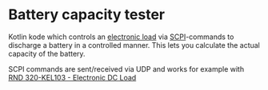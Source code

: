 # Battery capacity tester
Kotlin kode which controls an [electronic load](https://en.wikipedia.org/wiki/Electrical_load) via [SCPI](https://en.wikipedia.org/wiki/Standard_Commands_for_Programmable_Instruments)-commands to
discharge a battery in a controlled manner. This lets you calculate the
actual capacity of the battery.

SCPI commands are sent/received via UDP and works for example with [RND 320-KEL103 - Electronic DC Load](https://www.elfadistrelec.no/en/electronic-dc-load-120v-30a-300w-rnd-lab-rnd-320-kel103/p/30126024)
